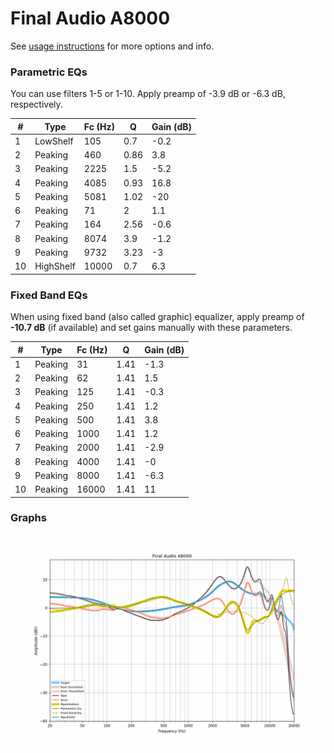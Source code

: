 # Final Audio A8000
See [usage instructions](https://github.com/jaakkopasanen/AutoEq#usage) for more options and info.

### Parametric EQs
You can use filters 1-5 or 1-10. Apply preamp of -3.9 dB or -6.3 dB, respectively.

|   # | Type      |   Fc (Hz) |    Q |   Gain (dB) |
|-----|-----------|-----------|------|-------------|
|   1 | LowShelf  |       105 | 0.7  |        -0.2 |
|   2 | Peaking   |       460 | 0.86 |         3.8 |
|   3 | Peaking   |      2225 | 1.5  |        -5.2 |
|   4 | Peaking   |      4085 | 0.93 |        16.8 |
|   5 | Peaking   |      5081 | 1.02 |       -20   |
|   6 | Peaking   |        71 | 2    |         1.1 |
|   7 | Peaking   |       164 | 2.56 |        -0.6 |
|   8 | Peaking   |      8074 | 3.9  |        -1.2 |
|   9 | Peaking   |      9732 | 3.23 |        -3   |
|  10 | HighShelf |     10000 | 0.7  |         6.3 |

### Fixed Band EQs
When using fixed band (also called graphic) equalizer, apply preamp of **-10.7 dB** (if available) and set gains manually with these parameters.

|   # | Type    |   Fc (Hz) |    Q |   Gain (dB) |
|-----|---------|-----------|------|-------------|
|   1 | Peaking |        31 | 1.41 |        -1.3 |
|   2 | Peaking |        62 | 1.41 |         1.5 |
|   3 | Peaking |       125 | 1.41 |        -0.3 |
|   4 | Peaking |       250 | 1.41 |         1.2 |
|   5 | Peaking |       500 | 1.41 |         3.8 |
|   6 | Peaking |      1000 | 1.41 |         1.2 |
|   7 | Peaking |      2000 | 1.41 |        -2.9 |
|   8 | Peaking |      4000 | 1.41 |        -0   |
|   9 | Peaking |      8000 | 1.41 |        -6.3 |
|  10 | Peaking |     16000 | 1.41 |        11   |

### Graphs
![](./Final%20Audio%20A8000.png)
